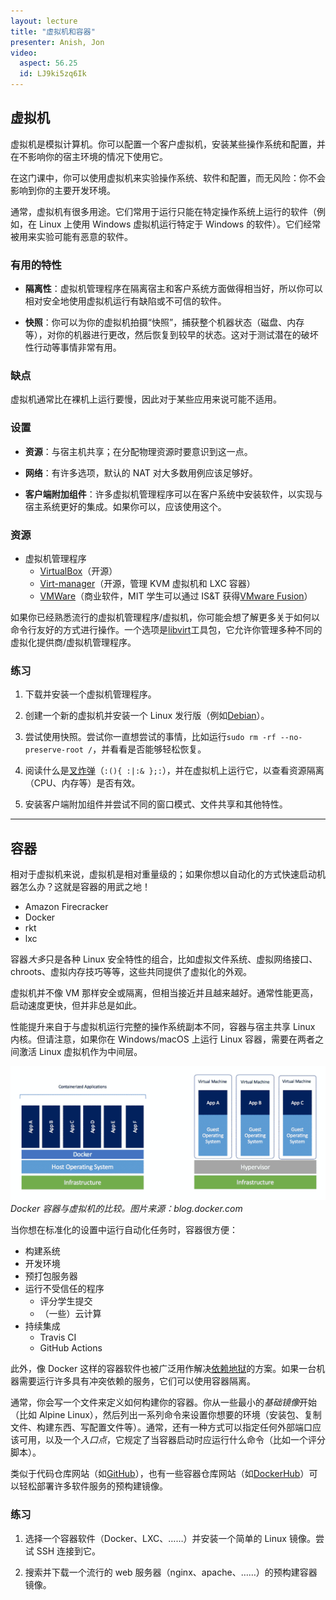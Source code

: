 ```yaml
---
layout: lecture
title: "虚拟机和容器"
presenter: Anish, Jon
video:
  aspect: 56.25
  id: LJ9ki5zq6Ik
---
```


## 虚拟机

虚拟机是模拟计算机。你可以配置一个客户虚拟机，安装某些操作系统和配置，并在不影响你的宿主环境的情况下使用它。

在这门课中，你可以使用虚拟机来实验操作系统、软件和配置，而无风险：你不会影响到你的主要开发环境。

通常，虚拟机有很多用途。它们常用于运行只能在特定操作系统上运行的软件（例如，在 Linux 上使用 Windows 虚拟机运行特定于 Windows 的软件）。它们经常被用来实验可能有恶意的软件。

### 有用的特性

- **隔离性**：虚拟机管理程序在隔离宿主和客户系统方面做得相当好，所以你可以相对安全地使用虚拟机运行有缺陷或不可信的软件。

- **快照**：你可以为你的虚拟机拍摄“快照”，捕获整个机器状态（磁盘、内存等），对你的机器进行更改，然后恢复到较早的状态。这对于测试潜在的破坏性行动等事情非常有用。

### 缺点

虚拟机通常比在裸机上运行要慢，因此对于某些应用来说可能不适用。

### 设置

- **资源**：与宿主机共享；在分配物理资源时要意识到这一点。

- **网络**：有许多选项，默认的 NAT 对大多数用例应该足够好。

- **客户端附加组件**：许多虚拟机管理程序可以在客户系统中安装软件，以实现与宿主系统更好的集成。如果你可以，应该使用这个。

### 资源

- 虚拟机管理程序
  - [VirtualBox](https://www.virtualbox.org/)（开源）
  - [Virt-manager](https://virt-manager.org/)（开源，管理 KVM 虚拟机和 LXC 容器）
  - [VMWare](https://www.vmware.com/)（商业软件，MIT 学生可以通过 IS&T 获得[VMware Fusion](https://ist.mit.edu/vmware-fusion)）

如果你已经熟悉流行的虚拟机管理程序/虚拟机，你可能会想了解更多关于如何以命令行友好的方式进行操作。一个选项是[libvirt](https://wiki.libvirt.org/page/UbuntuKVMWalkthrough)工具包，它允许你管理多种不同的虚拟化提供商/虚拟机管理程序。

### 练习

1. 下载并安装一个虚拟机管理程序。

1. 创建一个新的虚拟机并安装一个 Linux 发行版（例如[Debian](https://www.debian.org/)）。

1. 尝试使用快照。尝试你一直想尝试的事情，比如运行`sudo rm -rf --no-preserve-root /`，并看看是否能够轻松恢复。

1. 阅读什么是[叉炸弹](https://en.wikipedia.org/wiki/Fork_bomb)（`:(){ :|:& };:`），并在虚拟机上运行它，以查看资源隔离（CPU、内存等）是否有效。

1. 安装客户端附加组件并尝试不同的窗口模式、文件共享和其他特性。

---

## 容器

相对于虚拟机来说，虚拟机是相对重量级的；如果你想以自动化的方式快速启动机器怎么办？这就是容器的用武之地！

- Amazon Firecracker
- Docker
- rkt
- lxc

容器*大多*只是各种 Linux 安全特性的组合，比如虚拟文件系统、虚拟网络接口、chroots、虚拟内存技巧等等，这些共同提供了虚拟化的外观。

虚拟机并不像 VM 那样安全或隔离，但相当接近并且越来越好。通常性能更高，启动速度更快，但并非总是如此。

性能提升来自于与虚拟机运行完整的操作系统副本不同，容器与宿主共享 Linux 内核。但请注意，如果你在 Windows/macOS 上运行 Linux 容器，需要在两者之间激活 Linux 虚拟机作为中间层。

![Docker与VM的比较](files/containers-vs-vms.png)
_Docker 容器与虚拟机的比较。图片来源：blog.docker.com_

当你想在标准化的设置中运行自动化任务时，容器很方便：

- 构建系统
- 开发环境
- 预打包服务器
- 运行不受信任的程序
  - 评分学生提交
  - （一些）云计算
- 持续集成
  - Travis CI
  - GitHub Actions

此外，像 Docker 这样的容器软件也被广泛用作解决[依赖地狱](https://en.wikipedia.org/wiki/Dependency_hell)的方案。如果一台机器需要运行许多具有冲突依赖的服务，它们可以使用容器隔离。

通常，你会写一个文件来定义如何构建你的容器。你从一些最小的*基础镜像*开始（比如 Alpine Linux），然后列出一系列命令来设置你想要的环境（安装包、复制文件、构建东西、写配置文件等）。通常，还有一种方式可以指定任何外部端口应该可用，以及一个*入口点*，它规定了当容器启动时应运行什么命令（比如一个评分脚本）。

类似于代码仓库网站（如[GitHub](https://github.com/)），也有一些容器仓库网站（如[DockerHub](https://hub.docker.com/)）可以轻松部署许多软件服务的预构建镜像。

### 练习

1. 选择一个容器软件（Docker、LXC、……）并安装一个简单的 Linux 镜像。尝试 SSH 连接到它。

1. 搜索并下载一个流行的 web 服务器（nginx、apache、……）的预构建容器镜像。
